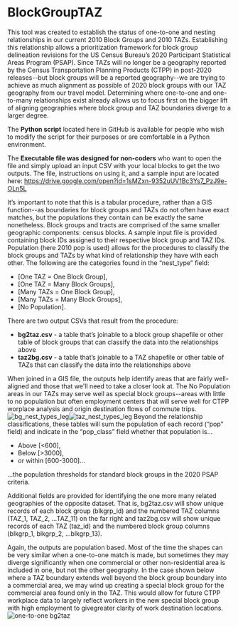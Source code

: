 # BlockGroupTAZ

This tool was created to establish the status of one-to-one and nesting relationships in our current 2010 Block Groups and 2010 TAZs. Establishing this relationship allows a prioritization framework for block group delineation revisions for the US Census Bureau’s 2020 Participant Statistical Areas Program (PSAP). Since TAZs will no longer be a geography reported by the Census Transportation Planning Products (CTPP) in post-2020 releases--but block groups will be a reported geography--we are trying to achieve as much alignment as possible of 2020 block groups with our TAZ geography from our travel model. Determining where one-to-one and one-to-many relationships exist already allows us to focus first on the bigger lift of aligning geographies where block group and TAZ boundaries diverge to a larger degree.

The **Python script** located here in GitHub is available for people who wish to modify the script for their purposes or are comfortable in a Python environment. 

The **Executable file was designed for non-coders** who want to open the file and simply upload an input CSV with your local blocks to get the two outputs. The file, instructions on using it, and a sample input are located here: https://drive.google.com/open?id=1sMZxn-9352uUV1Bc3Ys7_PzJ9e-OLn5L

It’s important to note that this is a tabular procedure, rather than a GIS function--as boundaries for block groups and TAZs do not often have exact matches, but the populations they contain can be exactly the same nonetheless. Block groups and tracts are comprised of the same smaller geographic components: census blocks. A sample input file is provided containing block IDs assigned to their respective block group and TAZ IDs. Population (here 2010 pop is used) allows for the procedures to classify the block groups and TAZs by what kind of relationship they have with each other. The following are the categories found in the “nest_type” field:
* [One TAZ = One Block Group],
* [One TAZ = Many Block Groups],
* [Many TAZs = One Block Group],
* [Many TAZs = Many Block Groups],
* [No Population].

There are two output CSVs that result from the procedure:
* __bg2taz.csv__ - a table that’s joinable to a block group shapefile or other table of block groups that can classify the data into the relationships above
* __taz2bg.csv__ - a table that’s joinable to a TAZ shapefile or other table of TAZs that can classify the data into the relationships above

When joined in a GIS file, the outputs help identify areas that are fairly well-aligned and those that we'll need to take a closer look at. The No Population areas in our TAZs may serve well as special block groups--areas with little to no population but often employment centers that will serve well for CTPP worplace analysis and origin destination flows of commute trips.
![bg_nest_types_leg](https://user-images.githubusercontent.com/27835348/52015174-63938600-24af-11e9-9b43-69574a092905.png)![taz_nest_types_leg](https://user-images.githubusercontent.com/27835348/52015191-70b07500-24af-11e9-93e3-f07c14628654.png)
Beyond the relationship classifications, these tables will sum the population of each record (“pop” field) and indicate in the “pop_class” field whether that population is...
* Above [<600], 
* Below [>3000], 
* or within [600-3000]...

...the population thresholds for standard block groups in the 2020 PSAP criteria. 

Additional fields are provided for identifying the one more many related geographies of the opposite dataset. That is, bg2taz.csv will show unique records of each block group (blkgrp_id) and the numbered TAZ columns (TAZ_1, TAZ_2, ...TAZ_11) on the far right and taz2bg.csv will show unique records of each TAZ (taz_id) and the numbered block group columns (blkgrp_1, blkgrp_2, ...blkgrp_13).

Again, the outputs are population based. Most of the time the shapes can be very similar when a one-to-one match is made, but sometimes they may diverge significantly when one commercial or other non-residential area is included in one, but not the other geography. In the case shown below where a TAZ boundary extends well beyond the block group boundary into a commercial area, we may wind up creating a special block group for the commercial area found only in the TAZ. This would allow for future CTPP workplace data to largely reflect workers in the new special block group with high employment to givegreater clarity of work destination locations. 
![one-to-one bg2taz](https://user-images.githubusercontent.com/27835348/52025746-88015980-24d3-11e9-9fc2-334b55f0da1b.png)

